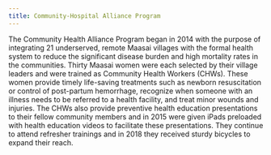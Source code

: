 ```yaml
---
title: Community-Hospital Alliance Program
---
```

The Community Health Alliance Program began in 2014 with the purpose of integrating 21 underserved, remote Maasai villages with the formal health system to reduce the significant disease burden and high mortality rates in the communities. Thirty Maasai women were each selected by their village leaders and were trained as Community Health Workers (CHWs). These women provide timely life-saving treatments such as newborn resuscitation or control of post-partum hemorrhage, recognize when someone with an illness needs to be referred to a health facility, and treat minor wounds and injuries. The CHWs also provide preventive health education presentations to their fellow community members and in 2015 were given iPads preloaded with health education videos to facilitate these presentations. They continue to attend refresher trainings and in 2018 they received sturdy bicycles to expand their reach.